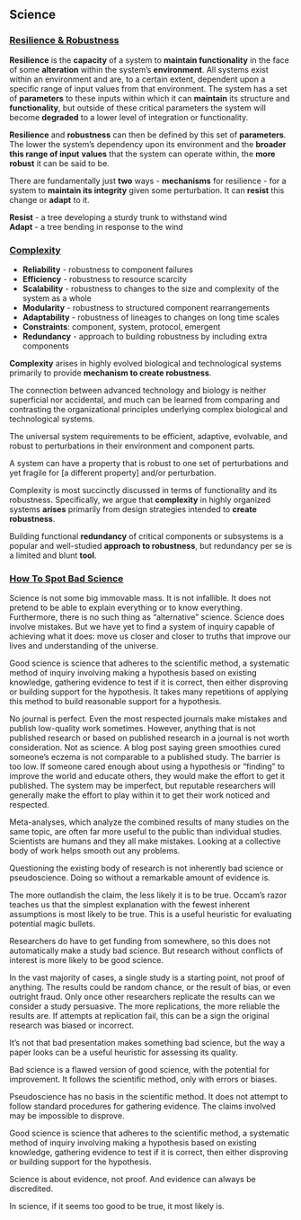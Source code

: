 ## Science


### [Resilience & Robustness](https://www.systemsinnovation.io/post/robustness-resilience)
**Resilience** is the **capacity** of a system to **maintain functionality** in the face of some **alteration** within the system’s **environment**. All systems exist within an environment and are, to a certain extent, dependent upon a specific range of input values from that environment. The system has a set of **parameters** to these inputs within which it can **maintain** its structure and **functionality**, but outside of these critical parameters the system will become **degraded** to a lower level of integration or functionality.

**Resilience** and **robustness** can then be defined by this set of **parameters**. The lower the system’s dependency upon its environment and the **broader this range of input** **values** that the system can operate within, the **more robust** it can be said to be.

There are fundamentally just **two** ways - **mechanisms** for resilience - for a system to **maintain its integrity** given some perturbation. It can **resist** this change or **adapt** to it.

**Resist** - a tree developing a sturdy trunk to withstand wind  
**Adapt** - a tree bending in response to the wind



### [Complexity](https://faculty.nps.edu/dlalders/docs/AldersonDoyle-tsmca-July2010.pdf)
- **Reliability** - robustness to component failures
- **Efficiency** - robustness to resource scarcity
- **Scalability** - robustness to changes to the size and complexity of the system as a whole
- **Modularity** - robustness to structured component rearrangements
- **Adaptability** - robustness of lineages to changes on long time scales
- **Constraints**: component, system, protocol, emergent
- **Redundancy** - approach to building robustness by including extra components

**Complexity** arises in highly evolved biological and technological systems primarily to provide **mechanism to create robustness**.

The connection between advanced technology and biology is neither superficial nor accidental, and much can be learned from comparing and contrasting the organizational principles underlying complex biological and technological systems.

The universal system requirements to be efficient, adaptive, evolvable, and robust to perturbations in their environment and component parts.

A system can have a property that is robust to one set of perturbations and yet fragile for [a different property] and/or perturbation.

Complexity is most succinctly discussed in terms of functionality and its robustness. Specifically, we argue that **complexity** in highly organized systems **arises** primarily from design strategies intended to **create robustness**.

Building functional **redundancy** of critical components or subsystems is a popular and well-studied **approach to robustness**, but redundancy per se is a limited and blunt **tool**.



### [How To Spot Bad Science](https://fs.blog/2020/01/spot-bad-science/)
Science is not some big immovable mass. It is not infallible. It does not pretend to be able to explain everything or to know everything. Furthermore, there is no such thing as “alternative” science. Science does involve mistakes. But we have yet to find a system of inquiry capable of achieving what it does: move us closer and closer to truths that improve our lives and understanding of the universe.

Good science is science that adheres to the scientific method, a systematic method of inquiry involving making a hypothesis based on existing knowledge, gathering evidence to test if it is correct, then either disproving or building support for the hypothesis. It takes many repetitions of applying this method to build reasonable support for a hypothesis.

No journal is perfect. Even the most respected journals make mistakes and publish low-quality work sometimes. However, anything that is not published research or based on published research in a journal is not worth consideration. Not as science. A blog post saying green smoothies cured someone’s eczema is not comparable to a published study. The barrier is too low. If someone cared enough about using a hypothesis or “finding” to improve the world and educate others, they would make the effort to get it published. The system may be imperfect, but reputable researchers will generally make the effort to play within it to get their work noticed and respected.

Meta-analyses, which analyze the combined results of many studies on the same topic, are often far more useful to the public than individual studies. Scientists are humans and they all make mistakes. Looking at a collective body of work helps smooth out any problems.

Questioning the existing body of research is not inherently bad science or pseudoscience. Doing so without a remarkable amount of evidence is.

The more outlandish the claim, the less likely it is to be true. Occam’s razor teaches us that the simplest explanation with the fewest inherent assumptions is most likely to be true. This is a useful heuristic for evaluating potential magic bullets.

Researchers do have to get funding from somewhere, so this does not automatically make a study bad science. But research without conflicts of interest is more likely to be good science.

In the vast majority of cases, a single study is a starting point, not proof of anything. The results could be random chance, or the result of bias, or even outright fraud. Only once other researchers replicate the results can we consider a study persuasive. The more replications, the more reliable the results are. If attempts at replication fail, this can be a sign the original research was biased or incorrect.

It’s not that bad presentation makes something bad science, but the way a paper looks can be a useful heuristic for assessing its quality.

Bad science is a flawed version of good science, with the potential for improvement. It follows the scientific method, only with errors or biases.

Pseudoscience has no basis in the scientific method. It does not attempt to follow standard procedures for gathering evidence. The claims involved may be impossible to disprove.

Good science is science that adheres to the scientific method, a systematic method of inquiry involving making a hypothesis based on existing knowledge, gathering evidence to test if it is correct, then either disproving or building support for the hypothesis.

Science is about evidence, not proof. And evidence can always be discredited.

In science, if it seems too good to be true, it most likely is.
